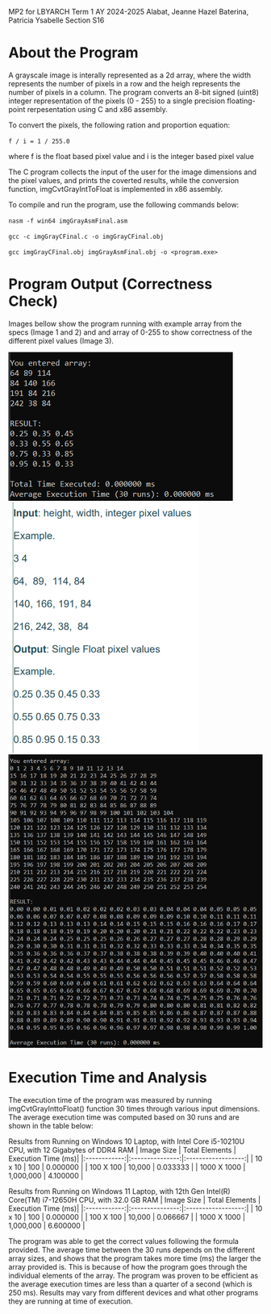 MP2 for LBYARCH Term 1 AY 2024-2025 
Alabat, Jeanne Hazel
Baterina, Patricia Ysabelle
Section S16

# About the Program

A grayscale image is interally represented as a 2d array, where the width represents the number of pixels in a row and the heigh represents the number of pixels in a column. The program converts an 8-bit signed (uint8) integer representation of the pixels (0 - 255) to a single precision floating-point rerpesentation using C and x86 assembly.

To convert the pixels, the following ration and proportion equation:

``f / i = 1 / 255.0``

where f is the float based pixel value and i is the integer based pixel value

The C program collects the input of the user for the image dimensions and the pixel values, and prints the coverted results, while the conversion function, imgCvtGrayIntToFloat is implemented in x86 assembly.

To compile and run the program, use the following commands below:

`nasm -f win64 imgGrayAsmFinal.asm`

`gcc -c imgGrayCFinal.c -o imgGrayCFinal.obj`

`gcc imgGrayCFinal.obj imgGrayAsmFinal.obj -o <program.exe>`

# Program Output (Correctness Check)

Images bellow show the program running with example array from the specs (Image 1 and 2) and and array of 0-255 to show correctness of the different pixel values (Image 3).

![alt text](./images/image1.png) ![alt text](./images/image2.png) ![alt text](./images/image3.png)

# Execution Time and Analysis

The execution time of the program was measured by running imgCvtGrayInttoFloat() function 30 times through various input dimensions. The average execution time was computed based on 30 runs and are shown in the table below:

Results from Running on Windows 10 Laptop, with Intel Core i5-10210U CPU, with 12 Gigabytes of DDR4 RAM
| Image Size   | Total Elements  | Execution Time (ms)|
|:------------:|:---------------:|:------------------:|
| 10 x 10     | 100             | 0.000000            |
| 100 X 100   | 10,000          | 0.033333            |
| 1000 X 1000 | 1,000,000       | 4.100000            |

Results from Running on Windows 11 Laptop, with 12th Gen Intel(R) Core(TM) i7-12650H CPU, with 32.0 GB RAM
| Image Size   | Total Elements  | Execution Time (ms)|
|:------------:|:---------------:|:------------------:|
| 10 x 10     | 100             | 0.000000            |
| 100 X 100   | 10,000          | 0.066667            |
| 1000 X 1000 | 1,000,000       | 6.600000            |

The program was able to get the correct values following the formula provided. The average time between the 30 runs depends on the different array sizes, and shows that the program takes more time (ms) the larger the array provided is. This is because of how the program goes through the individual elements of the array.
The program was proven to be efficient as the average execution times are less than a quarter of a second (which is 250 ms). Results may vary from different devices and what other programs they are running at time of execution.

